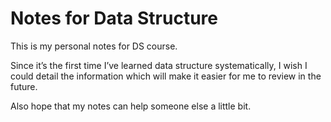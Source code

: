 # Notes for Data Structure

This is my personal notes for DS course.

Since it’s the first time I’ve learned data structure systematically, I wish I could detail the information which will make it easier for me to review in the future. 

Also hope that my notes can help someone else a little bit.